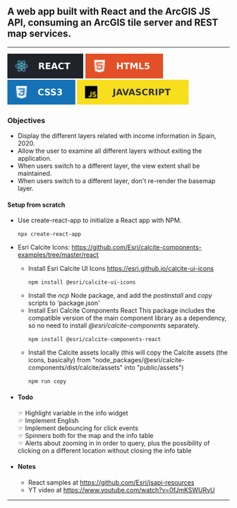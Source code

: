 ## A web app built with React and the ArcGIS JS API, consuming an ArcGIS tile server and REST map services.

---

![React badge](/assets/badges/React-20232A.svg "React") ![HTML5 badge](/assets/badges/HTML5-E34F26.svg "HTML5") ![CSS3 badge](/assets/badges/CSS3-1572B6.svg "CSS3") ![Javascript badge](/assets/badges/JavaScript-F7DF1E.svg "Javascript")

### Objectives

- Display the different layers related with income information in Spain, 2020.
- Allow the user to examine all different layers without exiting the application.
- When users switch to a different layer, the view extent shall be maintained.
- When users switch to a different layer, don't re-render the basemap layer.

#### Setup from scratch

- Use create-react-app to initialize a React app with NPM.
  ```
  npx create-react-app
  ```
- Esri Calcite Icons: <https://github.com/Esri/calcite-components-examples/tree/master/react>

  - Install Esri Calcite UI Icons <https://esri.github.io/calcite-ui-icons>
    ```
    npm install @esri/calcite-ui-icons
    ```
  - Install the _ncp_ Node package, and add the _postinstall_ and _copy_ scripts to 'package.json'
  - Install Esri Calcite Components React
    This package includes the compatible version of the main component library as a dependency, so no need to install _@esri/calcite-components_ separately.
    ```
    npm install @esri/calcite-components-react
    ```
  - Install the Calcite assets locally (this will copy the Calcite assets (the icons, basically) from "node_packages/@esri/calcite-components/dist/calcite/assets" into "public/assets")
    ```
    npm run copy
    ```

- #### Todo

  ☞ Highlight variable in the info widget  
  ☞ Implement English  
  ☞ Implement debouncing for click events  
  ☞ Spinners both for the map and the info table  
  ☞ Alerts about zooming in in order to query, plus the possibility of clicking on a different location without closing the info table

- #### Notes

  - React samples at https://github.com/Esri/jsapi-resources
  - YT video at https://www.youtube.com/watch?v=0fJmKSWURyU

---
